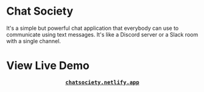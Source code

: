 # Chat Society
It's a simple but powerful chat application that everybody can use to communicate using text messages. It's like a Discord server or a Slack room with a single channel.

# View Live Demo
<pre><center><a href="https://chatsociety.netlify.app/"><b>chatsociety.netlify.app</b></a></center></pre>
